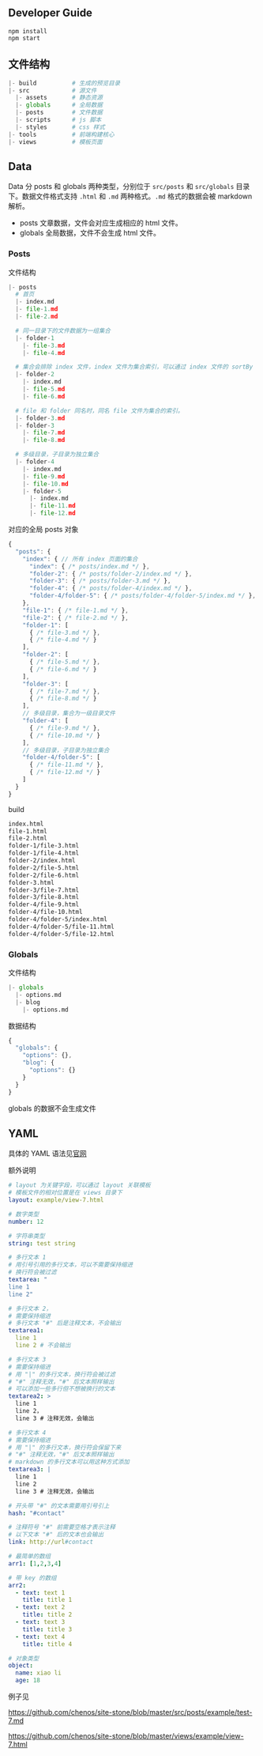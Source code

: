 ## Developer Guide

```
npm install
npm start
```

## 文件结构

```py
|- build          # 生成的预览目录
|- src            # 源文件
  |- assets       # 静态资源
  |- globals      # 全局数据
  |- posts        # 文件数据
  |- scripts      # js 脚本
  |- styles       # css 样式
|- tools          # 前端构建核心
|- views          # 模板页面
```

## Data

Data 分 posts 和 globals 两种类型，分别位于 `src/posts` 和 `src/globals` 目录下。数据文件格式支持 `.html` 和 `.md` 两种格式。`.md` 格式的数据会被 markdown 解析。

- posts 文章数据，文件会对应生成相应的 html 文件。
- globals 全局数据，文件不会生成 html 文件。

### Posts

文件结构

```python
|- posts
  # 首页
  |- index.md
  |- file-1.md
  |- file-2.md

  # 同一目录下的文件数据为一组集合
  |- folder-1           
    |- file-3.md
    |- file-4.md

  # 集合会排除 index 文件，index 文件为集合索引，可以通过 index 文件的 sortBy 字段设置集合的排序情况
  |- folder-2
    |- index.md
    |- file-5.md
    |- file-6.md

  # file 和 folder 同名时，同名 file 文件为集合的索引。
  |- folder-3.md
  |- folder-3
    |- file-7.md
    |- file-8.md

  # 多级目录，子目录为独立集合
  |- folder-4
    |- index.md
    |- file-9.md
    |- file-10.md
    |- folder-5
      |- index.md
      |- file-11.md
      |- file-12.md
```

对应的全局 posts 对象

```js
{
  "posts": {
    "index": { // 所有 index 页面的集合
      "index": { /* posts/index.md */ },
      "folder-2": { /* posts/folder-2/index.md */ },
      "folder-3": { /* posts/folder-3.md */ },
      "folder-4": { /* posts/folder-4/index.md */ },
      "folder-4/folder-5": { /* posts/folder-4/folder-5/index.md */ },
    },
    "file-1": { /* file-1.md */ },
    "file-2": { /* file-2.md */ },
    "folder-1": [
      { /* file-3.md */ },
      { /* file-4.md */ }
    ],
    "folder-2": [
      { /* file-5.md */ },
      { /* file-6.md */ }
    ],
    "folder-3": [
      { /* file-7.md */ },
      { /* file-8.md */ }
    ],
    // 多级目录，集合为一级目录文件
    "folder-4": [
      { /* file-9.md */ },
      { /* file-10.md */ }
    ],
    // 多级目录，子目录为独立集合
    "folder-4/folder-5": [
      { /* file-11.md */ },
      { /* file-12.md */ }
    ]
  }
}
```

build

```html
index.html
file-1.html
file-2.html
folder-1/file-3.html
folder-1/file-4.html
folder-2/index.html
folder-2/file-5.html
folder-2/file-6.html
folder-3.html
folder-3/file-7.html
folder-3/file-8.html
folder-4/file-9.html
folder-4/file-10.html
folder-4/folder-5/index.html
folder-4/folder-5/file-11.html
folder-4/folder-5/file-12.html
```

### Globals

文件结构

```python
|- globals
  |- options.md
  |- blog
    |- options.md
```

数据结构

```js
{
  "globals": {
    "options": {},
    "blog": {
      "options": {}
    }
  }
}
```

globals 的数据不会生成文件

## YAML

具体的 YAML 语法见[官网](http://yaml.org/spec/1.2/spec.html#Preview)

额外说明

```yml
# layout 为关键字段，可以通过 layout 关联模板
# 模板文件的相对位置是在 views 目录下
layout: example/view-7.html 

# 数字类型
number: 12

# 字符串类型
string: test string

# 多行文本 1
# 用引号引用的多行文本，可以不需要保持缩进
# 换行符会被过滤
textarea: "
line 1
line 2"

# 多行文本 2，
# 需要保持缩进
# 多行文本 "#" 后是注释文本，不会输出
textarea1: 
  line 1
  line 2 # 不会输出

# 多行文本 3
# 需要保持缩进
# 用 "|" 的多行文本，换行符会被过滤
# "#" 注释无效，"#" 后文本照样输出
# 可以添加一些多行但不想被换行的文本
textarea2: >
  line 1
  line 2，
  line 3 # 注释无效，会输出

# 多行文本 4
# 需要保持缩进
# 用 "|" 的多行文本，换行符会保留下来
# "#" 注释无效，"#" 后文本照样输出
# markdown 的多行文本可以用这种方式添加
textarea3: |
  line 1 
  line 2 
  line 3 # 注释无效，会输出

# 开头带 "#" 的文本需要用引号引上 
hash: "#contact"

# 注释符号 "#" 前需要空格才表示注释
# 以下文本 "#" 后的文本也会输出
link: http://url#contact

# 最简单的数组
arr1: [1,2,3,4]

# 带 key 的数组
arr2:
  - text: text 1
    title: title 1
  - text: text 2
    title: title 2
  - text: text 3
    title: title 3
  - text: text 4
    title: title 4

# 对象类型
object:
  name: xiao li
  age: 18
```

例子见

https://github.com/chenos/site-stone/blob/master/src/posts/example/test-7.md

https://github.com/chenos/site-stone/blob/master/views/example/view-7.html

